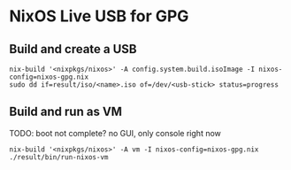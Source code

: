 # NixOS Live USB for GPG

## Build and create a USB

```
nix-build '<nixpkgs/nixos>' -A config.system.build.isoImage -I nixos-config=nixos-gpg.nix
sudo dd if=result/iso/<name>.iso of=/dev/<usb-stick> status=progress
```

## Build and run as VM

TODO: boot not complete? no GUI, only console right now

```
nix-build '<nixpkgs/nixos>' -A vm -I nixos-config=nixos-gpg.nix
./result/bin/run-nixos-vm
```

